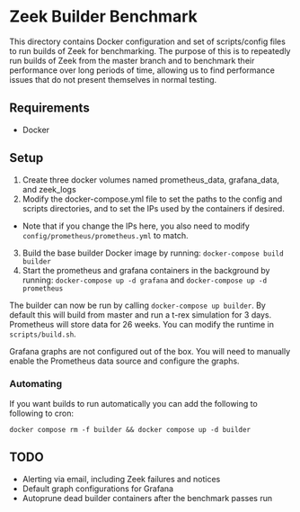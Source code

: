 # Zeek Builder Benchmark

This directory contains Docker configuration and set of scripts/config files to run builds of Zeek for benchmarking. The purpose of this is to repeatedly run builds of Zeek from the master branch and to benchmark their performance over long periods of time, allowing us to find performance issues that do not present themselves in normal testing.

## Requirements

- Docker

## Setup

1. Create three docker volumes named prometheus_data, grafana_data, and zeek_logs
2. Modify the docker-compose.yml file to set the paths to the config and scripts directories, and to set the IPs used by the containers if desired.
  - Note that if you change the IPs here, you also need to modify `config/prometheus/prometheus.yml` to match.
3. Build the base builder Docker image by running: `docker-compose build builder`
4. Start the prometheus and grafana containers in the background by running: `docker-compose up -d grafana` and `docker-compose up -d prometheus`

The builder can now be run by calling `docker-compose up builder`. By default this will build from master and run a t-rex simulation for 3 days. Prometheus will store data for 26 weeks. You can modify the runtime in `scripts/build.sh`.

Grafana graphs are not configured out of the box. You will need to manually enable the Prometheus data source and configure the graphs.

### Automating

If you want builds to run automatically you can add the following to following to cron:

```
docker compose rm -f builder && docker compose up -d builder
```

## TODO

- Alerting via email, including Zeek failures and notices
- Default graph configurations for Grafana
- Autoprune dead builder containers after the benchmark passes run
